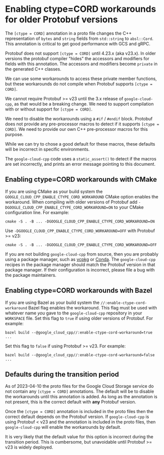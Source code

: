 # Enabling ctype=CORD workarounds for older Protobuf versions

The `[ctype = CORD]` annotation in a proto file changes the C++ representation
of `bytes` and `string` fields from `std::string` to `absl::Cord`. This
annotation is critical to get good performance with GCS and gRPC.

Protobuf does not support `[ctype = CORD]` until 4.23.x (aka v23.x). In older
versions the protobuf compiler "hides" the accessors and modifiers for fields
with this annotation. The accessors and modifiers become `private` in the
generated C++ classes.

We can use some workarounds to access these private member functions, but these
workarounds do not compile when Protobuf supports `[ctype = CORD]`.

We cannot require Protobuf >= v23 until the 3.x release of `google-cloud-cpp`,
as that would be a breaking change. We need to support compilation with or
without support for `[ctype = CORD]`.

We need to disable the workarounds using a `#if` / `#endif` block. Protobuf does
not provide any pre-processor macros to detect if it supports `[ctype = CORD]`.
We need to provide our own C++ pre-processor macros for this purpose.

While we can try to chose a good default for these macros, these defaults will
be incorrect in specific environments.

The `google-cloud-cpp` code uses a `static_assert()` to detect if the macros are
set incorrectly, and prints an error message pointing to this document.

## Enabling ctype=CORD workarounds with CMake

If you are using CMake as your build system the
`GOOGLE_CLOUD_CPP_ENABLE_CTYPE_CORD_WORKAROUND` CMake option enables the
workaround. When compiling with older versions of Protobuf add
`-DGOOGLE_CLOUD_CPP_ENABLE_CTYPE_CORD_WORKAROUND=ON` to your CMake configuration
line. For example:

```
cmake -S . -B ... -DGOOGLE_CLOUD_CPP_ENABLE_CTYPE_CORD_WORKAROUND=ON
```

Use `-DGOOGLE_CLOUD_CPP_ENABLE_CTYPE_CORD_WORKAROUND=OFF` with Protobuf >= v23:

```
cmake -S . -B ... -DGOOGLE_CLOUD_CPP_ENABLE_CTYPE_CORD_WORKAROUND=OFF
```

If you are not building `google-cloud-cpp` from source, then you are probably
using a package manager, such as [vcpkg](https://vcpkg.io)
or [Conda](https://conda.io). The `google-cloud-cpp` recipes in the package
manager should match the Protobuf version in that package manager. If their
configuration is incorrect, please file a bug with the package maintainers.

## Enabling ctype=CORD workarounds with Bazel

If you are using Bazel as your build system the
`//:enable-ctype-cord-workaround` Bazel flag enables the workaround. This flag
must be used with whatever name *you* gave to the `google-cloud-cpp` repository
in your `WORKSPACE` file. Set this flag to `true` if using older versions of
Protobuf. For example:

```
bazel build --@google_cloud_cpp//:enable-ctype-cord-workaround=true ...
```

Set this flag to `false` if using Protobuf >= v23. For example:

```
bazel build --@google_cloud_cpp//:enable-ctype-cord-workaround=false ...
```

## Defaults during the transition period

As of 2023-04-10 the proto files for the Google Cloud Storage service do not
contain any `[ctype = CORD]` annotations. The default will be to disable
the workarounds until this annotation is added. As long as the annotation is
not present, this is the correct default with **any** Protobuf version.

Once the `[ctype = CORD]` annotation is included in the proto files then the
correct default depends on the Protobuf version. If `google-cloud-cpp` is using
Protobuf \< v23 and the annotation is included in the proto files, then
`google-cloud-cpp` will enable the workarounds by default.

It is very likely that the default value for this option is incorrect during
the transition period. This is cumbersome, but unavoidable until Protobuf >= v23
is widely deployed.
